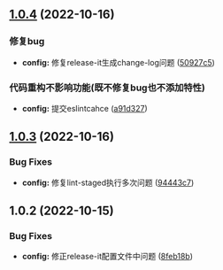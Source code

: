 

## [1.0.4](https://github.com/Qiuyaxian/library-rollup-template/compare/1.0.3...1.0.4) (2022-10-16)


### 修复bug

* **config:** 修复release-it生成change-log问题 ([50927c5](https://github.com/Qiuyaxian/library-rollup-template/commit/50927c5835e0b83e1a671e93180884a046c189d6))


### 代码重构不影响功能(既不修复bug也不添加特性)

* **config:** 提交eslintcahce ([a91d327](https://github.com/Qiuyaxian/library-rollup-template/commit/a91d327dafa73fd5f316de4629089f2fe3b1284d))

## [1.0.3](https://github.com/Qiuyaxian/library-rollup-template/compare/1.0.2...1.0.3) (2022-10-16)


### Bug Fixes

* **config:** 修复lint-staged执行多次问题 ([94443c7](https://github.com/Qiuyaxian/library-rollup-template/commit/94443c746291372268630a23a48667b8b978870d))

## 1.0.2 (2022-10-15)


### Bug Fixes

* **config:** 修正release-it配置文件中问题 ([8feb18b](https://github.com/Qiuyaxian/library-rollup-template/commit/8feb18b34db7bbe286b17591145ba0fa2db82a47))